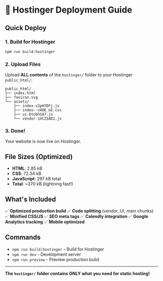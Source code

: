 # 🚀 Hostinger Deployment Guide

## Quick Deploy

### 1. Build for Hostinger
```bash
npm run build:hostinger
```

### 2. Upload Files
Upload **ALL contents** of the `hostinger/` folder to your Hostinger `public_html/`:

```
public_html/
├── index.html
├── favicon.svg
└── assets/
    ├── index-v2pH7DFj.js
    ├── index--cHOE_mI.css
    ├── ui-DtobhS87.js
    └── vendor-1XCZ5AD1.js
```

### 3. Done!
Your website is now live on Hostinger.

## File Sizes (Optimized)
- **HTML**: 2.85 kB
- **CSS**: 72.34 kB
- **JavaScript**: 297 kB total
- **Total**: ~370 kB (lightning fast!)

## What's Included
✅ **Optimized production build**
✅ **Code splitting** (vendor, UI, main chunks)
✅ **Minified CSS/JS**
✅ **SEO meta tags**
✅ **Calendly integration**
✅ **Google Analytics tracking**
✅ **Mobile optimized**

## Commands
- `npm run build:hostinger` - Build for Hostinger
- `npm run dev` - Development server
- `npm run preview` - Preview production build

---
**The `hostinger/` folder contains ONLY what you need for static hosting!**